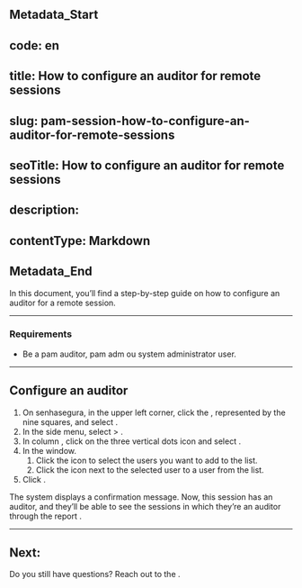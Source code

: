 ## Metadata_Start 
## code: en
## title: How to configure an auditor for remote sessions 
## slug: pam-session-how-to-configure-an-auditor-for-remote-sessions 
## seoTitle: How to configure an auditor for remote sessions 
## description:  
## contentType: Markdown 
## Metadata_End
In this document, you’ll find a step-by-step guide on how to configure an auditor for a remote session.

---
### Requirements

* Be a pam auditor, pam adm ou system administrator user.

---
## Configure an auditor

1. On senhasegura, in the upper left corner, click the , represented by the nine squares, and select .
2. In the side menu, select  > .
3. In column , click on the three vertical dots icon and select .
4. In the  window.
    1. Click the  icon to select the users you want to add to the list.
    2. Click the  icon next to the selected user to  a user from the list.
5. Click .

The system displays a confirmation message. Now, this session has an auditor, and they’ll be able to see the sessions in which they’re an auditor through the report .

---
## Next:



Do you still have questions? Reach out to the .
